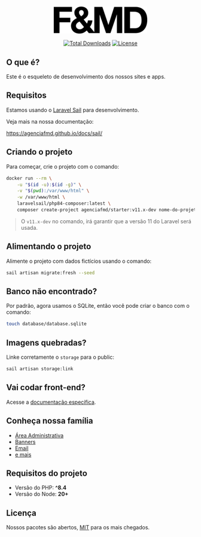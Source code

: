 <p align="center"><a href="https://fmd.ag/?utm_source=github" target="_blank"><img src="https://raw.githubusercontent.com/agenciafmd/starter/v11/public/vendor/admix-ui/images/fmd.svg" width="250" alt="Agência F&MD Logo"></a></p>

<p align="center">
<a href="https://packagist.org/packages/agenciafmd/starter"><img src="https://img.shields.io/packagist/dt/agenciafmd/starter" alt="Total Downloads"></a>
<a href="https://packagist.org/packages/agenciafmd/starter"><img src="https://img.shields.io/packagist/l/agenciafmd/starter" alt="License"></a>
</p>

## O que é?

Este é o esqueleto de desenvolvimento dos nossos sites e apps.

## Requisitos

Estamos usando o [Laravel Sail](https://laravel.com/docs/11.x/sail) para desenvolvimento.

Veja mais na nossa documentação:

https://agenciafmd.github.io/docs/sail/

## Criando o projeto

Para começar, crie o projeto com o comando:

```bash
docker run --rm \
    -u "$(id -u):$(id -g)" \
    -v "$(pwd):/var/www/html" \
    -w /var/www/html \
    laravelsail/php84-composer:latest \
    composer create-project agenciafmd/starter:v11.x-dev nome-do-projeto --ignore-platform-reqs
```

> O `v11.x-dev` no comando, irá garantir que a versão 11 do Laravel será usada.

## Alimentando o projeto

Alimente o projeto com dados fictícios usando o comando:

```bash
sail artisan migrate:fresh --seed
```

## Banco não encontrado?

Por padrão, agora usamos o SQLite, então você pode criar o banco com o comando:

```bash
touch database/database.sqlite
```

## Imagens quebradas?

Linke corretamente o `storage` para o public:

```bash
sail artisan storage:link
```

## Vai codar front-end?

Acesse a [documentação específica](./resources/README.md).

## Conheça nossa família

- [Área Administrativa](https://github.com/agenciafmd/admix)
- [Banners](https://github.com/agenciafmd/admix-banners)
- [Email](https://github.com/agenciafmd/admix-postal)
- [e mais](https://github.com/agenciafmd?utf8=%E2%9C%93&q=admix-&type=&language=)

## Requisitos do projeto

- Versão do PHP: **^8.4**
- Versão do Node: **20+**

## Licença

Nossos pacotes são abertos, [MIT](https://opensource.org/licenses/MIT) para os
mais chegados.
